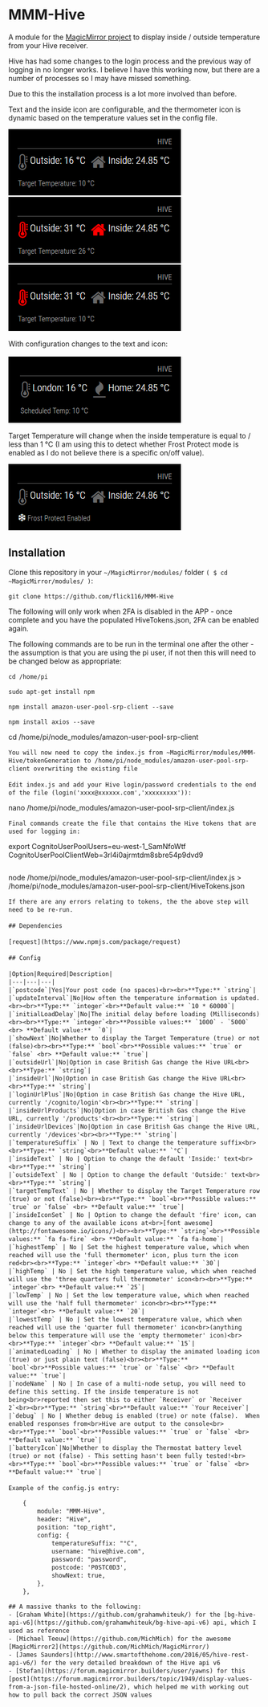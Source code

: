 # MMM-Hive
A module for the [MagicMirror project](https://github.com/MichMich/MagicMirror) to display inside / outside temperature from your Hive receiver.

Hive has had some changes to the login process and the previous way of logging in no longer works.  I believe I have this working now, but there are a number of processes so I may have missed something.

Due to this the installation process is a lot more involved than before.

Text and the inside icon are configurable, and the thermometer icon is dynamic based on the temperature values set in the config file.

![](images/hive1.png)
![](images/hive2.png)
![](images/hive3.png)

With configuration changes to the text and icon:<br><br>
![](images/hive4.png)

Target Temperature will change when the inside temperature is equal to / less than 1 °C (I am using this to detect whether Frost Protect mode is enabled as I do not believe there is a specific on/off value).

![](images/hive5.png)

## Installation

Clone this repository in your `~/MagicMirror/modules/` folder `( $ cd ~MagicMirror/modules/ )`:
```
git clone https://github.com/flick116/MMM-Hive
```

The following will only work when 2FA is disabled in the APP - once complete and you have the populated HiveTokens.json, 2FA can be enabled again.

The following commands are to be run in the terminal one after the other - the assumption is that you are using the pi user, if not then this will need to be changed below as appropriate:
```
cd /home/pi
```
```
sudo apt-get install npm
```
```
npm install amazon-user-pool-srp-client --save
```
```
npm install axios --save
```
cd /home/pi/node_modules/amazon-user-pool-srp-client
```
You will now need to copy the index.js from ~MagicMirror/modules/MMM-Hive/tokenGeneration to /home/pi/node_modules/amazon-user-pool-srp-client overwriting the existing file

Edit index.js and add your Hive login/password credentials to the end of the file (login('xxxx@xxxxxx.com','xxxxxxxxx')):
```
nano /home/pi/node_modules/amazon-user-pool-srp-client/index.js
```
Final commands create the file that contains the Hive tokens that are used for logging in:
```
export CognitoUserPoolUsers=eu-west-1_SamNfoWtf CognitoUserPoolClientWeb=3rl4i0ajrmtdm8sbre54p9dvd9
```
```
node /home/pi/node_modules/amazon-user-pool-srp-client/index.js > /home/pi/node_modules/amazon-user-pool-srp-client/HiveTokens.json
```
If there are any errors relating to tokens, the the above step will need to be re-run.

## Dependencies

[request](https://www.npmjs.com/package/request)

## Config

|Option|Required|Description|
|---|---|---|
|`postcode`|Yes|Your post code (no spaces)<br><br>**Type:** `string`|
|`updateInterval`|No|How often the temperature information is updated.<br><br>**Type:** `integer`<br>**Default value:** `10 * 60000`|
|`initialLoadDelay`|No|The initial delay before loading (Milliseconds) <br><br>**Type:** `integer`<br>**Possible values:** `1000` - `5000` <br> **Default value:**  `0`|
|`showNext`|No|Whether to display the Target Temperature (true) or not (false)<br><br>**Type:** `bool`<br>**Possible values:** `true` or `false` <br> **Default value:** `true`|
|`outsideUrl`|No|Option in case British Gas change the Hive URL<br><br>**Type:** `string`|
|`insideUrl`|No|Option in case British Gas change the Hive URL<br><br>**Type:** `string`|
|`loginUrlPlus`|No|Option in case British Gas change the Hive URL, currently '/cognito/login'<br><br>**Type:** `string`|
|`insideUrlProducts`|No|Option in case British Gas change the Hive URL, currently '/products'<br><br>**Type:** `string`|
|`insideUrlDevices`|No|Option in case British Gas change the Hive URL, currently '/devices'<br><br>**Type:** `string`|
|`temperatureSuffix` | No | Text to change the temperature suffix<br><br>**Type:** `string`<br>**Default value:** `°C`|
|`insideText` | No | Option to change the default 'Inside:' text<br><br>**Type:** `string`|
|`outsideText` | No | Option to change the default 'Outside:' text<br><br>**Type:** `string`|
|`targetTempText` | No | Whether to display the Target Temperature row (true) or not (false)<br><br>**Type:** `bool`<br>**Possible values:** `true` or `false` <br> **Default value:** `true`|
|`insideIconSet` | No | Option to change the default 'fire' icon, can change to any of the available icons at<br>[font awesome](http://fontawesome.io/icons/)<br><br>**Type:** `string`<br>**Possible values:** `fa fa-fire` <br> **Default value:** `fa fa-home`|
|`highestTemp` | No | Set the highest temperature value, which when reached will use the 'full thermometer' icon, plus turn the icon red<br><br>**Type:** `integer`<br> **Default value:** `30`|
|`highTemp` | No | Set the high temperature value, which when reached will use the 'three quarters full thermometer' icon<br><br>**Type:** `integer`<br> **Default value:** `25`|
|`lowTemp` | No | Set the low temperature value, which when reached will use the 'half full thermometer' icon<br><br>**Type:** `integer`<br> **Default value:** `20`|
|`lowestTemp` | No | Set the lowest temperature value, which when reached will use the 'quarter full thermometer' icon<br>(anything below this temperature will use the 'empty thermometer' icon)<br><br>**Type:** `integer`<br> **Default value:** `15`|
|`animatedLoading` | No | Whether to display the animated loading icon (true) or just plain text (false)<br><br>**Type:** `bool`<br>**Possible values:** `true` or `false` <br> **Default value:** `true`|
|`nodeName` | No | In case of a multi-node setup, you will need to define this setting. If the inside temperature is not being<br>reported then set this to either `Receiver` or `Receiver 2`<br><br>**Type:** `string`<br>**Default value:** `Your Receiver`|
|`debug` | No | Whether debug is enabled (true) or note (false).  When enabled responses from<br>Hive are output to the console<br><br>**Type:** `bool`<br>**Possible values:** `true` or `false` <br> **Default value:** `true`|
|`batteryIcon`|No|Whether to display the Thermostat battery level (true) or not (false) - This setting hasn't been fully tested!<br><br>**Type:** `bool`<br>**Possible values:** `true` or `false` <br> **Default value:** `true`|

Example of the config.js entry:

```
		{
			module: "MMM-Hive",
			header: "Hive",
			position: "top_right",
			config: {
				temperatureSuffix: "°C",
				username: "hive@hive.com",
				password: "password",
				postcode: 'P0STC0D3',
				showNext: true,
			},
		},
```
## A massive thanks to the following:
- [Graham White](https://github.com/grahamwhiteuk/) for the [bg-hive-api-v6](https://github.com/grahamwhiteuk/bg-hive-api-v6) api, which I used as reference
- [Michael Teeuw](https://github.com/MichMich) for the awesome [MagicMirror2](https://github.com/MichMich/MagicMirror/)
- [James Saunders](http://www.smartofthehome.com/2016/05/hive-rest-api-v6/) for the very detailed breakdown of the Hive api v6
- [Stefan](https://forum.magicmirror.builders/user/yawns) for this [post](https://forum.magicmirror.builders/topic/1949/display-values-from-a-json-file-hosted-online/2), which helped me with working out how to pull back the correct JSON values
